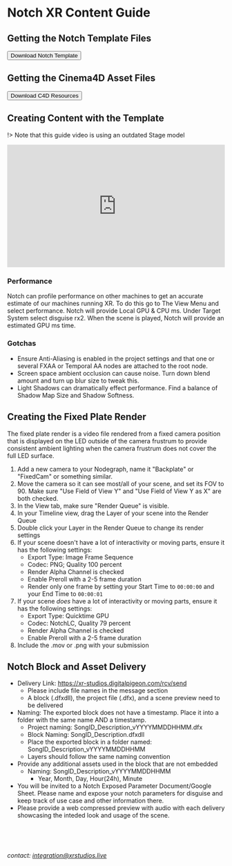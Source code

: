 # Notch XR Content Guide

## Getting the Notch Template Files
<a target="_blank" href="https://drive.google.com/drive/folders/1sZd24zD7V8B-RfDXahQqpK1uj-GlFX2u?usp=sharing"><button type="button">Download Notch Template</button></a>

## Getting the Cinema4D Asset Files
<a target="_blank" href="https://drive.google.com/drive/folders/1sZdLxl7ijTaw9Odrlam8zAg5OLbZpIiO?usp=sharing"><button type="button">Download C4D Resources</button></a>

## Creating Content with the Template
!> Note that this guide video is using an outdated Stage model
<div style="padding:56.25% 0 0 0;position:relative;"><iframe src="https://player.vimeo.com/video/460347309?h=4026549de3&amp;badge=0&amp;autopause=0&amp;player_id=0&amp;app_id=58479" frameborder="0" allow="autoplay; fullscreen; picture-in-picture" allowfullscreen style="position:absolute;top:0;left:0;width:100%;height:100%;" title="XR Studios | Notch Content Integration Guide"></iframe></div><script src="https://player.vimeo.com/api/player.js"></script>

### Performance
Notch can profile performance on other machines to get an accurate estimate of our machines running XR. To do this go to The View Menu and select performance. Notch will provide Local GPU & CPU ms. Under Target System select disguise rx2. When the scene is played, Notch will provide an estimated GPU ms time.


### Gotchas
- Ensure Anti-Aliasing is enabled in the project settings and that one or several FXAA or Temporal AA nodes are attached to the root node.
- Screen space ambient occlusion can cause noise. Turn down blend amount and turn up blur size to tweak this.
- Light Shadows can dramatically effect performance. Find a balance of Shadow Map Size and Shadow Softness. 

## Creating the Fixed Plate Render
The fixed plate render is a video file rendered from a fixed camera position that is displayed on the LED outside of the camera frustrum to provide consistent ambient lighting when the camera frustrum does not cover the full LED surface.

1. Add a new camera to your Nodegraph, name it "Backplate" or "FixedCam" or something similar.
2. Move the camera so it can see most/all of your scene, and set its FOV to 90. Make sure "Use Field of View Y" and "Use Field of View Y as X" are both checked.
3. In the View tab, make sure "Render Queue" is visible.
4. In your Timeline view, drag the Layer of your scene into the Render Queue
5. Double click your Layer in the Render Queue to change its render settings
6. If your scene doesn't have a lot of interactivity or moving parts, ensure it has the following settings:
    - Export Type: Image Frame Sequence
    - Codec: PNG; Quality 100 percent
    - Render Alpha Channel is checked
    - Enable Preroll with a 2-5 frame duration
    - Render only one frame by setting your Start Time to `00:00:00` and your End Time to `00:00:01`
7. If your scene *does* have a lot of interactivity or moving parts, ensure it has the following settings:
    - Export Type: Quicktime GPU
    - Codec: NotchLC, Quality 79 percent
    - Render Alpha Channel is checked
    - Enable Preroll with a 2-5 frame duration
8. Include the .mov or .png with your submission

## Notch Block and Asset Delivery
- Delivery Link: https://xr-studios.digitalpigeon.com/rcv/send
    - Please include file names in the message section
    - A block (.dfxdll), the project file (.dfx), and a scene preview need to be delivered
- Naming: The exported block does not have a timestamp. Place it into a folder with the same name AND a timestamp.
    - Project naming: SongID_Description_vYYYYMMDDHHMM.dfx
    - Block Naming: SongID_Description.dfxdll
    - Place the exported block in a folder named: SongID_Description_vYYYYMMDDHHMM
    - Layers should follow the same naming convention
- Provide any additional assets used in the block that are not embedded
    - Naming: SongID_Description_vYYYYMMDDHHMM
        - Year, Month, Day, Hour(24h), Minute
- You will be invited to a Notch Exposed Parameter Document/Google Sheet. Please name and expose your notch parameters for disguise and keep track of use case and other information there.
- Please provide a web compressed preview with audio with each delivery showcasing the inteded look and usage of the scene.

&nbsp;

&nbsp;

*contact: integration@xrstudios.live*